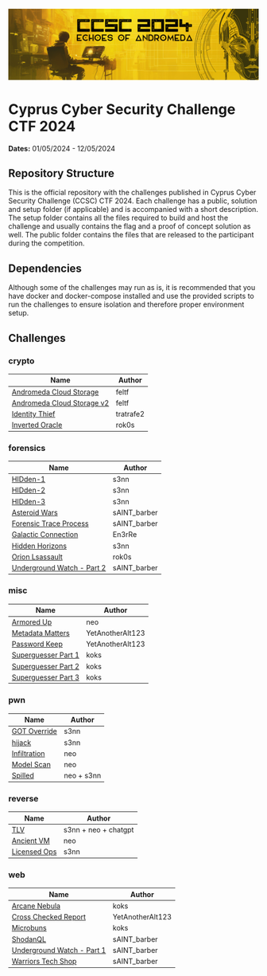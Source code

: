 ![CCSC CTF 2024](_assets/ccsc_2024_banner.png)
# Cyprus Cyber Security Challenge CTF 2024

**Dates:** 01/05/2024 - 12/05/2024

## Repository Structure

This is the official repository with the challenges published in Cyprus Cyber Security Challenge (CCSC) CTF 2024. Each challenge has a public, solution and setup folder (if applicable) and is accompanied with a short description. The setup folder contains all the files required to build and host the challenge and usually contains the flag and a proof of concept solution as well. The public folder contains the files that are released to the participant during the competition.

## Dependencies

Although some of the challenges may run as is, it is recommended that you have docker and docker-compose installed and use the provided scripts to run the challenges to ensure isolation and therefore proper environment setup.

## Challenges


### crypto

| Name | Author |
| ---- | ------ |
| [Andromeda Cloud Storage](./crypto/andromeda-cloud-storage) | feltf |
| [Andromeda Cloud Storage v2](./crypto/andromeda-cloud-storage-v2) | feltf |
| [Identity Thief](./crypto/identity-thief) | tratrafe2 |
| [Inverted Oracle](./crypto/inverted-oracle) | rok0s |



### forensics

| Name | Author |
| ---- | ------ |
| [HIDden-1](./forensics/HIDden-1) | s3nn |
| [HIDden-2](./forensics/HIDden-2) | s3nn |
| [HIDden-3](./forensics/HIDden-3) | s3nn |
| [Asteroid Wars](./forensics/asteroid_wars) | sAINT_barber |
| [Forensic Trace Process](./forensics/forensic_trace_process) | sAINT_barber |
| [Galactic Connection](./forensics/galactic-connection) | En3rRe |
| [Hidden Horizons](./forensics/hidden-horizons) | s3nn |
| [Orion Lsassault](./forensics/orion-lsassault) | rok0s |
| [Underground Watch - Part 2](./forensics/underground_watch_part_2) | sAINT_barber |



### misc

| Name | Author |
| ---- | ------ |
| [Armored Up](./misc/armored-up) | neo |
| [Metadata Matters](./misc/metadata-matters) | YetAnotherAlt123 |
| [Password Keep](./misc/password-keep) | YetAnotherAlt123 |
| [Superguesser Part 1](./misc/superguesser) | koks |
| [Superguesser Part 2](./misc/superguesser_2) | koks |
| [Superguesser Part 3](./misc/superguesser_3) | koks |



### pwn

| Name | Author |
| ---- | ------ |
| [GOT Override](./pwn/GOT-Override) | s3nn |
| [hijack](./pwn/hijack) | s3nn |
| [Infiltration](./pwn/infiltration) | neo |
| [Model Scan](./pwn/model-scan) | neo |
| [Spilled](./pwn/spilled) | neo + s3nn |



### reverse

| Name | Author |
| ---- | ------ |
| [TLV](./reverse/TLV) | s3nn + neo + chatgpt |
| [Ancient VM](./reverse/ancient-vm) | neo |
| [Licensed Ops](./reverse/license-ops) | s3nn |



### web

| Name | Author |
| ---- | ------ |
| [Arcane Nebula](./web/arcane-nebula) | koks |
| [Cross Checked Report](./web/cross-checked-report) | YetAnotherAlt123 |
| [Microbuns](./web/microbuns) | koks |
| [ShodanQL](./web/shodanql) | sAINT_barber |
| [Underground Watch - Part 1](./web/underground_watch_part_1) | sAINT_barber |
| [Warriors Tech Shop](./web/warriors_tech_shop) | sAINT_barber |


